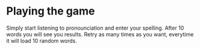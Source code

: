 # Playing the game

Simply start listening to pronounciation and enter your spelling. 
After 10 words you will see you results. Retry as many times as you want, everytime it will load 10 random words.